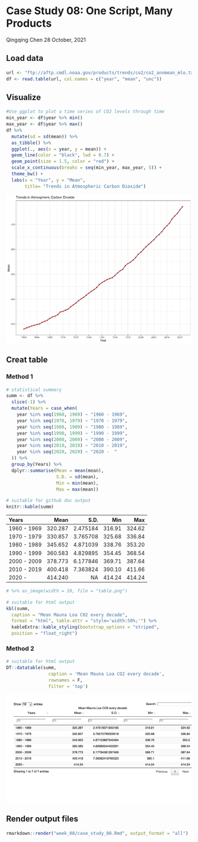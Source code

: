 Case Study 08: One Script, Many Products
================
Qingqing Chen
28 October, 2021

## Load data

``` r
url <- "ftp://aftp.cmdl.noaa.gov/products/trends/co2/co2_annmean_mlo.txt"
df <- read.table(url, col.names = c("year", "mean", "unc"))
```

## Visualize

``` r
#Use ggplot to plot a time series of CO2 levels through time
min_year <- df$year %>% min()
max_year <- df$year %>% max()
df %>% 
  mutate(sd = sd(mean)) %>% 
  as_tibble() %>% 
  ggplot(., aes(x = year, y = mean)) +
  geom_line(color = "black", lwd = 0.7) +
  geom_point(size = 1.5, color = "red") +
  scale_x_continuous(breaks = seq(min_year, max_year, 5)) +
  theme_bw() +
  labs(x = "Year", y = "Mean", 
       title= "Trends in Atmospheric Carbon Dioxide")
```

![](case_study_08_files/figure-gfm/unnamed-chunk-2-1.png)<!-- -->

## Creat table

### Method 1

``` r
# statistical summary
summ <- df %>% 
  slice(-1) %>% 
  mutate(Years = case_when(
    year %in% seq(1960, 1969) ~ "1960 - 1969", 
    year %in% seq(1970, 1979) ~ "1970 - 1979", 
    year %in% seq(1980, 1989) ~ "1980 - 1989", 
    year %in% seq(1990, 1999) ~ "1990 - 1999", 
    year %in% seq(2000, 2009) ~ "2000 - 2009", 
    year %in% seq(2010, 2019) ~ "2010 - 2019", 
    year %in% seq(2020, 2029) ~ "2020 -  "
  )) %>% 
  group_by(Years) %>% 
  dplyr::summarise(Mean = mean(mean), 
                   S.D. = sd(mean), 
                   Min = min(mean), 
                   Max = max(mean)) 
```

``` r
# suitable for github doc output
knitr::kable(summ)
```

<table>
<thead>
<tr>
<th style="text-align:left;">
Years
</th>
<th style="text-align:right;">
Mean
</th>
<th style="text-align:right;">
S.D.
</th>
<th style="text-align:right;">
Min
</th>
<th style="text-align:right;">
Max
</th>
</tr>
</thead>
<tbody>
<tr>
<td style="text-align:left;">
1960 - 1969
</td>
<td style="text-align:right;">
320.287
</td>
<td style="text-align:right;">
2.475184
</td>
<td style="text-align:right;">
316.91
</td>
<td style="text-align:right;">
324.62
</td>
</tr>
<tr>
<td style="text-align:left;">
1970 - 1979
</td>
<td style="text-align:right;">
330.857
</td>
<td style="text-align:right;">
3.765708
</td>
<td style="text-align:right;">
325.68
</td>
<td style="text-align:right;">
336.84
</td>
</tr>
<tr>
<td style="text-align:left;">
1980 - 1989
</td>
<td style="text-align:right;">
345.652
</td>
<td style="text-align:right;">
4.871039
</td>
<td style="text-align:right;">
338.76
</td>
<td style="text-align:right;">
353.20
</td>
</tr>
<tr>
<td style="text-align:left;">
1990 - 1999
</td>
<td style="text-align:right;">
360.583
</td>
<td style="text-align:right;">
4.829895
</td>
<td style="text-align:right;">
354.45
</td>
<td style="text-align:right;">
368.54
</td>
</tr>
<tr>
<td style="text-align:left;">
2000 - 2009
</td>
<td style="text-align:right;">
378.773
</td>
<td style="text-align:right;">
6.177846
</td>
<td style="text-align:right;">
369.71
</td>
<td style="text-align:right;">
387.64
</td>
</tr>
<tr>
<td style="text-align:left;">
2010 - 2019
</td>
<td style="text-align:right;">
400.418
</td>
<td style="text-align:right;">
7.363824
</td>
<td style="text-align:right;">
390.10
</td>
<td style="text-align:right;">
411.66
</td>
</tr>
<tr>
<td style="text-align:left;">
2020 -
</td>
<td style="text-align:right;">
414.240
</td>
<td style="text-align:right;">
NA
</td>
<td style="text-align:right;">
414.24
</td>
<td style="text-align:right;">
414.24
</td>
</tr>
</tbody>
</table>

``` r
# %>% as_image(width = 10, file = "table.png")
```

``` r
# suitable for html output 
kbl(summ,
  caption = "Mean Mauna Loa CO2 every decade", 
  format = "html", table.attr = "style='width:50%;'") %>%
  kableExtra::kable_styling(bootstrap_options = "striped",
  position = "float_right") 
```

### Method 2

``` r
# suitable for html output
DT::datatable(summ, 
                caption = 'Mean Mauna Loa CO2 every decade', 
                rownames = F,
                filter = 'top')
```

![](case_study_08_files/figure-gfm/unnamed-chunk-7-1.png)<!-- -->

## Render output files

``` r
rmarkdown::render("week_08/case_study_08.Rmd", output_format = "all")
```
